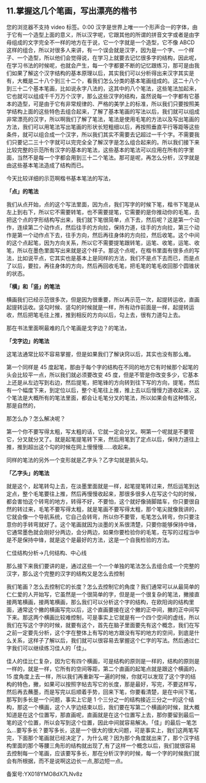 ## 11.掌握这几个笔画，写出漂亮的楷书
  



您的浏览器不支持 video 标签。0:00
汉字是世界上唯一一个形声合一的字体，由于它有一个造型上面的意义，所以汉字呢，它跟其他的所谓的拼音文字或者是由字母组成的文字完全不一样的地方在于说，它一个字就是一个造型，它不像 ABCD 这样的组合，所以对很多人来讲，有一个误会就是汉字，因为是一个字、一个样子、一个造型，所以他们会觉得说，在学习上就要去记忆很多字的结构，因此呢，在学习书法的时候呢，也就会产生，每一个字都要不断的记忆跟练习，那可是由我们如果了解这个汉字结构的基本原理以后，其实我们可以分析得出来汉字其实是有，大概是二十八个到三十二个，看我们怎么分类的基本笔画组成的。这二十八个到三十二个基本笔画，比如说永字八法的，这其中的八个笔法，这些笔法加起来，它也就可以组成千千万万个汉字，那么这些汉字的结构，虽然说每一个字都有它基本的造型，可是由于它有非常规律的、严格的美学上的标准，所以我们只要按照美学结构上面的这些特色去组合起来，了解了基本笔画的写法以后，我们就可以组成非常漂亮的汉字，所以啊我们了解了笔法，笔法是使用毛笔的方法以及写出笔画的方法，我们可以用笔法写出笔画的形状长短粗细以后，再按照垂直平行等距等这些条件，就可以组合成一个汉字，所以我们其实不需要去记超过一千个字。不需要我们只要记二三十个字就可以完完全全了解汉字是怎么组合起来的。所以我们接下来比较完整的示范所有汉字的基本的笔法，这些基本的笔法可以应用在所有的字里面，当然不是每一个字都会用到三十二个笔法。那可是呢，再怎么分析，汉字就是由这些基本笔法造成了结构而已。


今天比较详细的示范啊楷书基本笔法的写法，


**「点」的笔法**


我们从点开始，点的这个写法里面，因为点，我们写字的时候下笔，楷书下笔是从左上到右下，所以它不需要转笔，也不需要提笔，它需要的是你推动你的毛笔，去把这个点的字形结构写出来，我们就下笔很简单，点下去，然后呢？这是第一个动作，连续第二个动作点，然后往手的方向拉，保持力道，往手的方向拉，第三个动作是第一个动作点下去，往手方向，然后再往身体的方向拉，然后收笔。这个中间的这个点起笔，因为方向关系，所以它不需要提笔跟转笔，运笔、收笔，运笔、收笔，所以在墨色里面写出来就是这个样子。那这个点呢，在楷书里面有很多点的写法，比如说平点，它其实也是基本上是同样的方法，我们不是点下去而已，而是点了以后，要拉，再往身体的方向，然后再回收毛笔，把毛笔的笔毛收回那个圆锥状的状态。


**「横」和「竖」的笔法**


横画我们已经示范很多次，但是因为很重要，所以再示范一次，起提转运收，直画起提转运收。竖勾时候、竖勾的时候就是一样，所有动作前面是一样，起提转运收，然后把笔毛往上推，推到相反的方向以后，勾上去，很有力道勾上去。


那在书法里面啊最难的几个笔画是戈字边？的笔法，


**「戈字边」的笔法**


这笔法通常比较不容易掌握，但是如果我们了解诀窍以后，其实也没有那么难。


第一个同样是 45 度起笔，那由于每个字的结构在不同的地方它有时候那个起笔的头会比较平一点，所以我们就必须要改变 45 度，但是不管是你改变多少，它基本上还是从左边写到右边，然后提笔，把笔锋的方向转到往下写的方向，提笔，然后有一个幅度下来，到定位以后，整个毛笔往上推，推上去以后慢慢力道收起来，这个笔法是大概所有的笔法里面，都会让毛笔分叉的笔法，所以如果会有这种情况，那是自然的，


那怎么办？怎么解决呢？


第一个你不要写得太粗，写太粗的话，它就一定会分叉。啊第一个呢就是不要管它，分叉就分叉了。就是起笔提笔转下来，然后用笔到了定点以后，保持力道往上推，推到超出这个勾的时候在网上慢慢慢......收起来。


同样的笔法的另外一个变形就是乙字头？乙字勾就是鹅头勾。


**「乙字头」的笔法**


就是这个，起笔转勾上去，在淡墨里面就是一样，起笔提笔转过来，然后运笔到达定点，整个毛笔要往上推，然后再慢慢收起来，那很多很多人在写这个勾的时候，都会害怕这个转弯的地方，转得不好，不要怕，这个就好像骑脚踏车，你只要很自然的转过来，毛笔不要写得太粗，就是笔画不要写得太粗，那个笔尖就像我讲的，它就会像一个导航系统，它自己会转弯，所以你不要管，毛笔怎么转弯，你只要注意你的手转弯就好了。这个笔画就因为淡墨的关系很清楚，只要你能够保持中锋，它通常墨色就会刚好分两边，会分两边，如果你要检验你的毛笔，在写的过程当中是不是保持中锋，就是这个是最好的方法，这是一个自我检验的方法。


仁佳结构分析→几何结构、中心线


那么接下来我们要讲的是，通过这些一个一个单独的笔法怎么去组合成一个完整的汉字，那么这个完整的汉字的结构又是怎么去控制


我们笔画？怎么去控制它的长度？怎么去控制它的角度？我们通常可以从最简单的仁仁爱的人开始写，它虽然是一个很简单的字，但是是一个很复杂的笔法，撇接直接两笔横画，接两笔横画，那么我们可以分析这个字的结构，在欧阳询的结构里面，通常这个撇的横画写完以后，这个直画要接在这个撇的正中间，撇的正中间写下来。那这两个横画比较难控制，可是事实上它就是有一个四个空间的虚线，所以我们在写这个字的时候，就要有这个，首先在脑子里面要先有这个概念，我们在写之前一定要先分析，这个字在整体上有写的地方跟没有写的地方的空间，到底是什么关系，这样子了解以后，我们就可以很容易去掌握这个仁字的写法。然后通过仁字我们可以继续练习佳人的「佳」。


佳人的佳比仁复杂，因为它有四个横画，可是结构的原则是一样的，结构的原则是一样的，就是一样，它所有的空间等距，第二个直画的起笔点就是跟这个横画的，15 度角度上去一样，所以我们再重新写一遍的时候，你就可以发现了这个字的结构的特色，撇，如果可以按照字帖去写它的长度，那是最好，写完，不要这样写，然后再去蘸墨，而是写完以后顺着手势，回来下笔，你要看清楚，是在中间下笔，那写到多长是一个问题，事实上它是 1 个三分之一的结构接近三分之一的这个结构，那这一个横画，这个人字边结束以后，我们要在写第二个横画的时候，就大概知道是在这个位置写，那直画呢，直画就是在这个位置写上去，那你要留到最后一笔的这个位置，所以会写到这个位置，因此中间就容易解决。「佳」的最后一笔怎么...要写多长？要写多长，这是一个很大的很大问题，可是事实上，我们这两笔写完，下面那个笔画就已经决定了，为什么呢？因为那个角度就出来了，那个汉字结构里面的那个等腰三角形的结构就出现了,有了这样一个概念以后，我们就很容易去控制每一个笔画，应该要写多长，那在分析汉字的时候，每一个字的时候我们就会有所根据，而不是说啊这边长一点,那边短一点。


备案号:YX018YMO8dX7LNv8z

